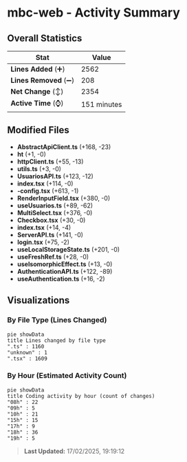 # mbc-web - Activity Summary 

## Overall Statistics

| Stat                   | Value                                                             |
| ---------------------- | ----------------------------------------------------------------- |
| **Lines Added** (➕)   | 2562                                          |
| **Lines Removed** (➖) | 208                                        |
| **Net Change** (↕)    | 2354                |
| **Active Time** (⌚)   | 151 minutes |


## Modified Files
- **AbstractApiClient.ts** (+168, -23)
- **ht** (+1, -0)
- **httpClient.ts** (+55, -13)
- **utils.ts** (+3, -0)
- **UsuariosAPI.ts** (+123, -12)
- **index.tsx** (+114, -0)
- **-config.tsx** (+613, -1)
- **RenderInputField.tsx** (+380, -0)
- **useUsuarios.ts** (+89, -62)
- **MultiSelect.tsx** (+376, -0)
- **Checkbox.tsx** (+30, -0)
- **index.tsx** (+14, -4)
- **ServerAPI.ts** (+141, -0)
- **login.tsx** (+75, -2)
- **useLocalStorageState.ts** (+201, -0)
- **useFreshRef.ts** (+28, -0)
- **useIsomorphicEffect.ts** (+13, -0)
- **AuthenticationAPI.ts** (+122, -89)
- **useAuthentication.ts** (+16, -2)

## Visualizations

### By File Type (Lines Changed)

```mermaid
pie showData
title Lines changed by file type
".ts" : 1160
"unknown" : 1
".tsx" : 1609
```

### By Hour (Estimated Activity Count)

```mermaid
pie showData
title Coding activity by hour (count of changes)
"08h" : 22
"09h" : 5
"10h" : 21
"15h" : 15
"17h" : 9
"18h" : 36
"19h" : 5
```


> **Last Updated:** 17/02/2025, 19:19:12
